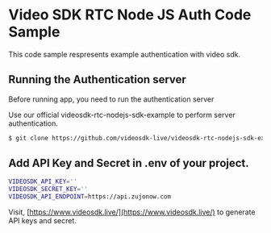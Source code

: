 # Video SDK RTC Node JS Auth Code Sample
This code sample respresents example authentication with video sdk. 

## Running the Authentication server
Before running app, you need to run the authentication server

Use our official videosdk-rtc-nodejs-sdk-example to perform server authentication.

```sh
$ git clone https://github.com/videosdk-live/videosdk-rtc-nodejs-sdk-example
```

## Add API Key and Secret in .env of your project.


```sh
VIDEOSDK_API_KEY=''
VIDEOSDK_SECRET_KEY=''
VIDEOSDK_API_ENDPOINT=https://api.zujonow.com
```

Visit, [https://www.videosdk.live/](https://www.videosdk.live/) to generate API keys and secret.
